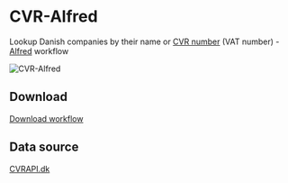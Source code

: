 CVR-Alfred
==========

Lookup Danish companies by their name or [CVR number](http://en.wikipedia.org/wiki/VAT_identification_number) (VAT number) - [Alfred](http://www.alfredapp.com/) workflow

![CVR-Alfred](http://cl.ly/PfK2/Screen%20Shot%202013-06-15%20at%2021.23.45.png)

## Download

[Download workflow](https://github.com/Fogh/CVR-Alfred/raw/master/CVR.alfredworkflow)

## Data source

[CVRAPI.dk](https://CVRAPI.dk)
